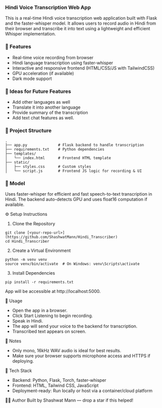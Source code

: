 ### Hindi Voice Transcription Web App

This is a real-time Hindi voice transcription web application built with Flask and the faster-whisper model. It allows users to record audio in Hindi from their browser and transcribe it into text using a lightweight and efficient Whisper implementation.

### 🚀 Features
- Real-time voice recording from browser
- Hindi language transcription using faster-whisper
- Interactive and responsive frontend (HTML/CSS/JS with TailwindCSS)
- GPU acceleration (if available)
- Dark mode support

### 🚀 Ideas for Future Features
- Add other languages as well
- Translate it into another language
- Provide summary of the transcription
- Add text chat features as well.

### 📁 Project Structure
```
.
├── app.py              # Flask backend to handle transcription
├── requirements.txt    # Python dependencies
├── templates/
│   └── index.html      # Frontend HTML template
├── static/
│   ├── styles.css      # Custom styles
│   └── script.js       # Frontend JS logic for recording & UI
```


### 🧠 Model

Uses faster-whisper for efficient and fast speech-to-text transcription in Hindi. The backend auto-detects GPU and uses float16 computation if available.

⚙️ Setup Instructions
1. Clone the Repository
```
git clone [<your-repo-url>](https://github.com/ShashwatMann/Hindi_Transcriber)
cd Hindi_Transcriber
```

2. Create a Virtual Environment
```
python -m venv venv
source venv/bin/activate  # On Windows: venv\Scripts\activate
```

3. Install Dependencies
```
pip install -r requirements.txt
```

App will be accessible at http://localhost:5000.

🎯 Usage
- Open the app in a browser.
- Click Start Listening to begin recording.
- Speak in Hindi.
- The app will send your voice to the backend for transcription.
- Transcribed text appears on screen.

📝 Notes
- Only mono, 16kHz WAV audio is ideal for best results.
- Make sure your browser supports microphone access and HTTPS if deploying.

🧪 Tech Stack
- Backend: Python, Flask, Torch, faster-whisper
- Frontend: HTML, Tailwind CSS, JavaScript
- Deployment-ready: Run locally or host via a container/cloud platform

🧑‍💻 Author
Built by Shashwat Mann — drop a star if this helped!
